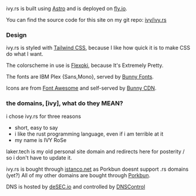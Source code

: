 ivy.rs is built using [Astro](https://astro.build) and is deployed on [fly.io](https://fly.io).

You can find the source code for this site on my git repo: [ivy/ivy.rs](https://git.houseplants.cloud/ivy/ivy.rs)

### Design

ivy.rs is styled with [Tailwind CSS](https://tailwindcss.com), because I like how quick it is to make CSS do what I want.

The colorscheme in use is [Flexoki](https://stephango.com/flexoki), because It's Extremely Pretty.

The fonts are IBM Plex {Sans,Mono}, served by [Bunny Fonts](https://fonts.bunny.net).

Icons are from [Font Awesome](https://fontawesome.com) and self-served by [Bunny CDN](https://bunny.net).

### the domains, [ivy], what do they MEAN?

i chose ivy.rs for three reasons
- short, easy to say
- i like the rust programming language, even if i am terrible at it
- my name is IVY RoSe

laker.tech is my old personal site domain and redirects here for posterity / so i don't have to update it.

ivy.rs is bought through [istanco.net](https://istanco.net) as Porkbun doesnt support .rs domains (yet?)
All of my other domains are bought through [Porkbun](https://porkbun.com).

DNS is hosted by [deSEC.io](https://desec.io) and controlled by [DNSControl](https://dnscontrol.org)